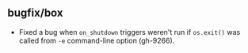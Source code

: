 ## bugfix/box

* Fixed a bug when `on_shutdown` triggers weren't run if `os.exit()` was
  called from `-e` command-line option (gh-9266).
